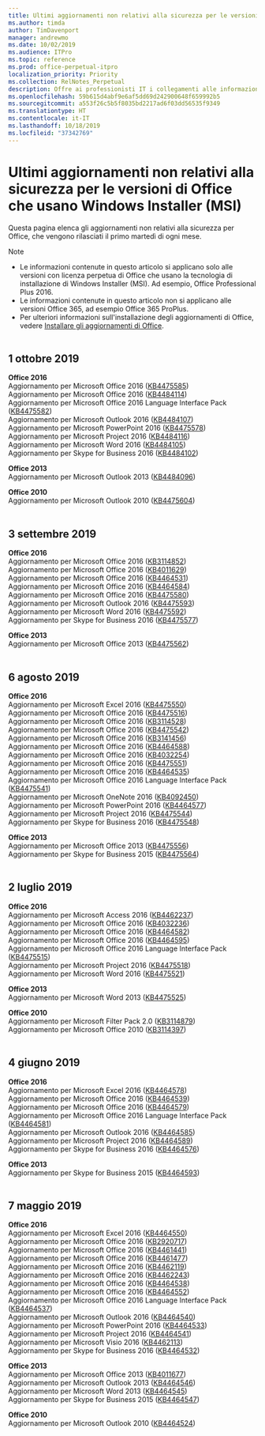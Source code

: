 ```yaml
---
title: Ultimi aggiornamenti non relativi alla sicurezza per le versioni di Office che usano Windows Installer (MSI)
ms.author: timda
author: TimDavenport
manager: andrewmo
ms.date: 10/02/2019
ms.audience: ITPro
ms.topic: reference
ms.prod: office-perpetual-itpro
localization_priority: Priority
ms.collection: RelNotes_Perpetual
description: Offre ai professionisti IT i collegamenti alle informazioni sugli aggiornamenti più recenti non relativi alla sicurezza delle versioni con licenza perpetua di Office 2016, Office 2013 e Office 2010
ms.openlocfilehash: 59b615d4abf9e6af5dd69d242900648f659992b5
ms.sourcegitcommit: a553f26c5b5f8035bd2217ad6f03dd56535f9349
ms.translationtype: HT
ms.contentlocale: it-IT
ms.lasthandoff: 10/18/2019
ms.locfileid: "37342769"
---
```

# <a name="latest-non-security-updates-for-versions-of-office-that-use-windows-installer-msi"></a>Ultimi aggiornamenti non relativi alla sicurezza per le versioni di Office che usano Windows Installer (MSI)

Questa pagina elenca gli aggiornamenti non relativi alla sicurezza per Office, che vengono rilasciati il primo martedì di ogni mese.

> [!NOTE]
> - Le informazioni contenute in questo articolo si applicano solo alle versioni con licenza perpetua di Office che usano la tecnologia di installazione di Windows Installer (MSI). Ad esempio, Office Professional Plus 2016.
> - Le informazioni contenute in questo articolo non si applicano alle versioni Office 365, ad esempio Office 365 ProPlus.
> - Per ulteriori informazioni sull'installazione degli aggiornamenti di Office, vedere [Installare gli aggiornamenti di Office](https://support.office.com/article/2ab296f3-7f03-43a2-8e50-46de917611c5).
<br/><br/>

## <a name="october-1-2019"></a>1 ottobre 2019

**Office 2016**<br/>
Aggiornamento per Microsoft Office 2016 ([KB4475585](https://support.microsoft.com/help/4475585)) <br/> Aggiornamento per Microsoft Office 2016 ([KB4484114](https://support.microsoft.com/help/4484114)) <br/>
Aggiornamento per Microsoft Office 2016 Language Interface Pack ([KB4475582](https://support.microsoft.com/help/4475582))<br/>
Aggiornamento per Microsoft Outlook 2016 ([KB4484107](https://support.microsoft.com/help/4484107)) <br/>
Aggiornamento per Microsoft PowerPoint 2016 ([KB4475578](https://support.microsoft.com/help/4475578)) <br/>
Aggiornamento per Microsoft Project 2016 ([KB4484116](https://support.microsoft.com/help/4484116)) <br/>
Aggiornamento per Microsoft Word 2016 ([KB4484105](https://support.microsoft.com/help/4484105)) <br/>
Aggiornamento per Skype for Business 2016 ([KB4484102](https://support.microsoft.com/help/4484102)) <br/>

**Office 2013**<br/>
Aggiornamento per Microsoft Outlook 2013 ([KB4484096](https://support.microsoft.com/help/4484096))<br/>

**Office 2010**<br/>
Aggiornamento per Microsoft Outlook 2010 ([KB4475604](https://support.microsoft.com/help/4475604))<br/><br/>

## <a name="september-3-2019"></a>3 settembre 2019

**Office 2016**<br/>
Aggiornamento per Microsoft Office 2016 ([KB3114852](https://support.microsoft.com/help/3114852))<br/>
Aggiornamento per Microsoft Office 2016 ([KB4011629](https://support.microsoft.com/help/4011629))<br/>
Aggiornamento per Microsoft Office 2016 ([KB4464531](https://support.microsoft.com/help/4464531))<br/>
Aggiornamento per Microsoft Office 2016 ([KB4464584](https://support.microsoft.com/help/4464584))<br/>
Aggiornamento per Microsoft Office 2016 ([KB4475580](https://support.microsoft.com/help/4475580))<br/>
Aggiornamento per Microsoft Outlook 2016 ([KB4475593](https://support.microsoft.com/help/4475593))<br/>
Aggiornamento per Microsoft Word 2016 ([KB4475592](https://support.microsoft.com/help/4475592))<br/>
Aggiornamento per Skype for Business 2016 ([KB4475577](https://support.microsoft.com/help/4475577))<br/>

**Office 2013**<br/>
Aggiornamento per Microsoft Office 2013 ([KB4475562](https://support.microsoft.com/help/4475562))<br/><br/>



## <a name="august-6-2019"></a>6 agosto 2019

**Office 2016**<br/>
Aggiornamento per Microsoft Excel 2016 ([KB4475550](https://support.microsoft.com/help/4475550))<br/>
Aggiornamento per Microsoft Office 2016 ([KB4475516](https://support.microsoft.com/help/4475516))<br/>
Aggiornamento per Microsoft Office 2016 ([KB3114528](https://support.microsoft.com/help/3114528))<br/>
Aggiornamento per Microsoft Office 2016 ([KB4475542](https://support.microsoft.com/help/4475542))<br/>
Aggiornamento per Microsoft Office 2016 ([KB3141456](https://support.microsoft.com/help/3141456))<br/>
Aggiornamento per Microsoft Office 2016 ([KB4464588](https://support.microsoft.com/help/4464588))<br/>
Aggiornamento per Microsoft Office 2016 ([KB4032254](https://support.microsoft.com/help/4032254))<br/>
Aggiornamento per Microsoft Office 2016 ([KB4475551](https://support.microsoft.com/help/4475551))<br/>
Aggiornamento per Microsoft Office 2016 ([KB4464535](https://support.microsoft.com/help/4464535))<br/>
Aggiornamento per Microsoft Office 2016 Language Interface Pack ([KB4475541](https://support.microsoft.com/help/4475541))<br/>
Aggiornamento per Microsoft OneNote 2016 ([KB4092450](https://support.microsoft.com/help/4092450))<br/>
Aggiornamento per Microsoft PowerPoint 2016 ([KB4464577](https://support.microsoft.com/help/4464577))<br/>
Aggiornamento per Microsoft Project 2016 ([KB4475544](https://support.microsoft.com/help/4475544))<br/>
Aggiornamento per Skype for Business 2016 ([KB4475548](https://support.microsoft.com/help/4475548))<br/>

**Office 2013**<br/>
Aggiornamento per Microsoft Office 2013 ([KB4475556](https://support.microsoft.com/help/4475556))<br/>
Aggiornamento per Skype for Business 2015 ([KB4475564](https://support.microsoft.com/help/4475564))<br/><br/>



## <a name="july-2-2019"></a>2 luglio 2019

**Office 2016**<br/>
Aggiornamento per Microsoft Access 2016 ([KB4462237](https://support.microsoft.com/help/4462237))<br/>
Aggiornamento per Microsoft Office 2016 ([KB4032236](https://support.microsoft.com/help/4032236))<br/>
Aggiornamento per Microsoft Office 2016 ([KB4464582](https://support.microsoft.com/help/4464582))<br/>
Aggiornamento per Microsoft Office 2016 ([KB4464595](https://support.microsoft.com/help/4464595))<br/>
Aggiornamento per Microsoft Office 2016 Language Interface Pack ([KB4475515](https://support.microsoft.com/help/4475515))<br/>
Aggiornamento per Microsoft Project 2016 ([KB4475518](https://support.microsoft.com/help/4475518))<br/>
Aggiornamento per Microsoft Word 2016 ([KB4475521](https://support.microsoft.com/help/4475521))<br/>


**Office 2013**<br/>
Aggiornamento per Microsoft Word 2013 ([KB4475525](https://support.microsoft.com/help/4475525))<br/>


**Office 2010**<br/>
Aggiornamento per Microsoft Filter Pack 2.0 ([KB3114879](https://support.microsoft.com/help/3114879))<br/>Aggiornamento per Microsoft Office 2010 ([KB3114397](https://support.microsoft.com/help/3114397))<br/><br/>

## <a name="june-4-2019"></a>4 giugno 2019

**Office 2016**<br/>
Aggiornamento per Microsoft Excel 2016 ([KB4464578](https://support.microsoft.com/help/4464578))<br/>
Aggiornamento per Microsoft Office 2016 ([KB4464539](https://support.microsoft.com/help/4464539))<br/>
Aggiornamento per Microsoft Office 2016 ([KB4464579](https://support.microsoft.com/help/4464579))<br/>
Aggiornamento per Microsoft Office 2016 Language Interface Pack  ([KB4464581](https://support.microsoft.com/help/4464581))<br/>
Aggiornamento per Microsoft Outlook 2016  ([KB4464585](https://support.microsoft.com/help/4464585))<br/>
Aggiornamento per Microsoft Project 2016  ([KB4464589](https://support.microsoft.com/help/4464589))<br/>
Aggiornamento per Skype for Business 2016  ([KB4464576](https://support.microsoft.com/help/4464576))<br/>

**Office 2013**<br/>
Aggiornamento per Skype for Business 2015  ([KB4464593](https://support.microsoft.com/help/4464593))<br/>
<br/>
## <a name="may-7-2019"></a>7 maggio 2019

**Office 2016**<br/>
Aggiornamento per Microsoft Excel 2016 ([KB4464550](https://support.microsoft.com/help/4464550))<br/>
Aggiornamento per Microsoft Office 2016 ([KB2920717](https://support.microsoft.com/help/2920717))<br/>
Aggiornamento per Microsoft Office 2016 ([KB4461441](https://support.microsoft.com/help/4461441))<br/>
Aggiornamento per Microsoft Office 2016 ([KB4461477](https://support.microsoft.com/help/4461477))<br/>
Aggiornamento per Microsoft Office 2016 ([KB4462119](https://support.microsoft.com/help/4462119))<br/>
Aggiornamento per Microsoft Office 2016 ([KB4462243](https://support.microsoft.com/help/4462243))<br/>
Aggiornamento per Microsoft Office 2016 ([KB4464538](https://support.microsoft.com/help/4464538))<br/>
Aggiornamento per Microsoft Office 2016 ([KB4464552](https://support.microsoft.com/help/4464552))<br/>
Aggiornamento per Microsoft Office 2016 Language Interface Pack ([KB4464537](https://support.microsoft.com/help/4464537))<br/>
Aggiornamento per Microsoft Outlook 2016 ([KB4464540](https://support.microsoft.com/help/4464540))<br/>
Aggiornamento per Microsoft PowerPoint 2016 ([KB4464533](https://support.microsoft.com/help/4464533))<br/>
Aggiornamento per Microsoft Project 2016 ([KB4464541](https://support.microsoft.com/help/4464541))<br/>
Aggiornamento per Microsoft Visio 2016 ([KB4462113](https://support.microsoft.com/help/4462113))<br/>
Aggiornamento per Skype for Business 2016 ([KB4464532](https://support.microsoft.com/help/4464532))<br/>

**Office 2013**<br/>
Aggiornamento per Microsoft Office 2013 ([KB4011677](https://support.microsoft.com/help/4011677))<br/>
Aggiornamento per Microsoft Outlook 2013 ([KB4464546](https://support.microsoft.com/help/4464546))<br/>
Aggiornamento per Microsoft Word 2013 ([KB4464545](https://support.microsoft.com/help/4464545))<br/>
Aggiornamento per Skype for Business 2015 ([KB4464547](https://support.microsoft.com/help/4464547))<br/>

**Office 2010**<br/>
Aggiornamento per Microsoft Outlook 2010 ([KB4464524](https://support.microsoft.com/help/4464524))